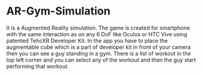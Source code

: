 # AR-Gym-Simulation
It is a Augmented Reality simulation. The game is created for smartphone with the same interaction as on any 6 DoF like Oculus or HTC Vive using patented TehcXR Developer Kit. In the app you have to place the augmentable cube which is a part of developer kit in front of your camera then you can see a guy standing in a gym. There is a list of workout in the top left corner and you can select any of the workout and then the guy start performing that workout.
